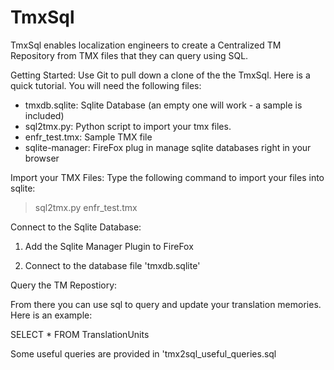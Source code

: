 # TmxSql
TmxSql enables localization engineers to create a Centralized TM Repository from TMX files that they can query using SQL.

Getting Started:
Use Git to pull down a clone of the the TmxSql.  Here is a quick tutorial. You will need the following files:

- tmxdb.sqlite: Sqlite Database (an empty one will work - a sample is included)
- sql2tmx.py: Python script to import your tmx files.
- enfr_test.tmx: Sample TMX file
- sqlite-manager: FireFox plug in manage sqlite databases right in your browser

Import your TMX Files:
Type the following command to import your files into sqlite:
> sql2tmx.py enfr_test.tmx

Connect to the Sqlite Database:

1. Add the Sqlite Manager Plugin to FireFox 

2. Connect to the database file 'tmxdb.sqlite'

Query the TM Repostiory:

From there you can use sql to query and update your translation memories.  Here is an example:

SELECT * FROM TranslationUnits

Some useful queries are provided in 'tmx2sql_useful_queries.sql
